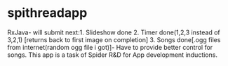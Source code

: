 # spithreadapp

RxJava- will submit next:1. Slideshow done 2. Timer done(1,2,3 instead of 3,2,1) [returns back to first image on completion] 3. Songs done[.ogg files from internet(random ogg file i got)]- Have to provide better control for songs. This app is a task of Spider R&D for App development inductions.

